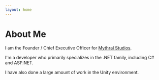 ```yaml
---
layout: home
---
```

# About Me

I am the Founder / Chief Executive Officer for [Mythral Studios](https://mythralstudios.com).

I'm a developer who primarily specializes in the .NET family, including C# and ASP.NET.

I have also done a large amount of work in the Unity environment.
